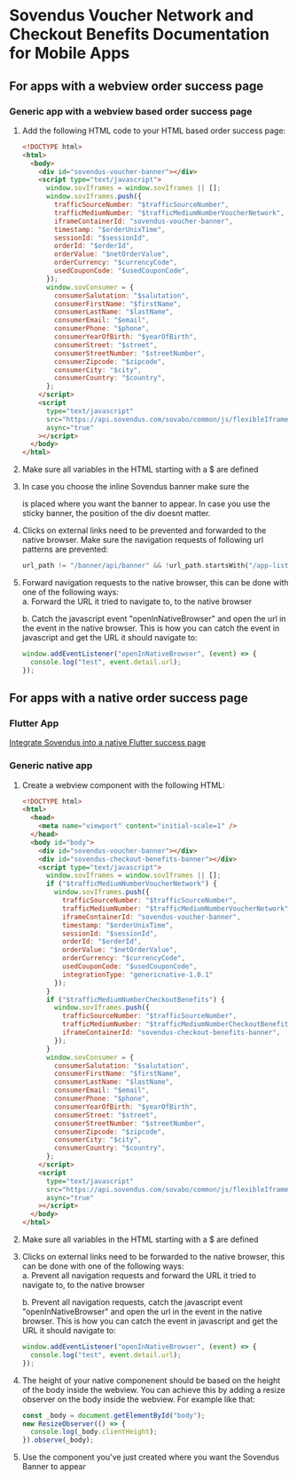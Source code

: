 # Sovendus Voucher Network and Checkout Benefits Documentation for Mobile Apps

## For apps with a webview order success page

### Generic app with a webview based order success page

1. Add the following HTML code to your HTML based order success page:
   ```html
   <!DOCTYPE html>
   <html>
     <body>
       <div id="sovendus-voucher-banner"></div>
       <script type="text/javascript">
         window.sovIframes = window.sovIframes || [];
         window.sovIframes.push({
           trafficSourceNumber: "$trafficSourceNumber",
           trafficMediumNumber: "$trafficMediumNumberVoucherNetwork",
           iframeContainerId: "sovendus-voucher-banner",
           timestamp: "$orderUnixTime",
           sessionId: "$sessionId",
           orderId: "$orderId",
           orderValue: "$netOrderValue",
           orderCurrency: "$currencyCode",
           usedCouponCode: "$usedCouponCode",
         });
         window.sovConsumer = {
           consumerSalutation: "$salutation",
           consumerFirstName: "$firstName",
           consumerLastName: "$lastName",
           consumerEmail: "$email",
           consumerPhone: "$phone",
           consumerYearOfBirth: "$yearOfBirth",
           consumerStreet: "$street",
           consumerStreetNumber: "$streetNumber",
           consumerZipcode: "$zipcode",
           consumerCity: "$city",
           consumerCountry: "$country",
         };
       </script>
       <script
         type="text/javascript"
         src="https://api.sovendus.com/sovabo/common/js/flexibleIframe.js"
         async="true"
       ></script>
     </body>
   </html>
   ```
2. Make sure all variables in the HTML starting with a $ are defined
3. In case you choose the inline Sovendus banner make sure the <div id="sovendus-voucher-banner"></div> is placed where you want the banner to appear. In case you use the sticky banner, the position of the div doesnt matter.
4. Clicks on external links need to be prevented and forwarded to the native browser. Make sure the navigation requests of following url patterns are prevented:
    ```dart
    url_path != "/banner/api/banner" && !url_path.startsWith("/app-list/") && url_path != "blank";
    ```

5. Forward navigation requests to the native browser, this can be done with one of the following ways:\
   a. Forward the URL it tried to navigate to, to the native browser

   b. Catch the javascript event "openInNativeBrowser" and open the url in the event in the native browser. This is how you can catch the event in javascript and get the URL it should navigate to:

   ```javascript
   window.addEventListener("openInNativeBrowser", (event) => {
     console.log("test", event.detail.url);
   });
   ```

## For apps with a native order success page

### Flutter App

[Integrate Sovendus into a native Flutter success page](https://github.com/Sovendus-GmbH/Sovendus-Voucher-Network-and-Checkout-Benefits-Documentation-for-Flutter-Apps)

### Generic native app

1. Create a webview component with the following HTML:
   ```html
   <!DOCTYPE html>
   <html>
     <head>
       <meta name="viewport" content="initial-scale=1" />
     </head>
     <body id="body">
       <div id="sovendus-voucher-banner"></div>
       <div id="sovendus-checkout-benefits-banner"></div>
       <script type="text/javascript">
         window.sovIframes = window.sovIframes || [];
         if ("$trafficMediumNumberVoucherNetwork") {
           window.sovIframes.push({
             trafficSourceNumber: "$trafficSourceNumber",
             trafficMediumNumber: "$trafficMediumNumberVoucherNetwork",
             iframeContainerId: "sovendus-voucher-banner",
             timestamp: "$orderUnixTime",
             sessionId: "$sessionId",
             orderId: "$orderId",
             orderValue: "$netOrderValue",
             orderCurrency: "$currencyCode",
             usedCouponCode: "$usedCouponCode",
             integrationType: "genericnative-1.0.1"
           });
         }
         if ("$trafficMediumNumberCheckoutBenefits") {
           window.sovIframes.push({
             trafficSourceNumber: "$trafficSourceNumber",
             trafficMediumNumber: "$trafficMediumNumberCheckoutBenefits",
             iframeContainerId: "sovendus-checkout-benefits-banner",
           });
         }
         window.sovConsumer = {
           consumerSalutation: "$salutation",
           consumerFirstName: "$firstName",
           consumerLastName: "$lastName",
           consumerEmail: "$email",
           consumerPhone: "$phone",
           consumerYearOfBirth: "$yearOfBirth",
           consumerStreet: "$street",
           consumerStreetNumber: "$streetNumber",
           consumerZipcode: "$zipcode",
           consumerCity: "$city",
           consumerCountry: "$country",
         };
       </script>
       <script
         type="text/javascript"
         src="https://api.sovendus.com/sovabo/common/js/flexibleIframe.js"
         async="true"
       ></script>
     </body>
   </html>
   ```
2. Make sure all variables in the HTML starting with a $ are defined
3. Clicks on external links need to be forwarded to the native browser, this can be done with one of the following ways:\
   a. Prevent all navigation requests and forward the URL it tried to navigate to, to the native browser

   b. Prevent all navigation requests, catch the javascript event "openInNativeBrowser" and open the url in the event in the native browser. This is how you can catch the event in javascript and get the URL it should navigate to:

   ```javascript
   window.addEventListener("openInNativeBrowser", (event) => {
     console.log("test", event.detail.url);
   });
   ```

4. The height of your native componenent should be based on the height of the body inside the webview. You can achieve this by adding a resize observer on the body inside the webview. For example like that:
   ```javascript
   const _body = document.getElementById("body");
   new ResizeObserver(() => {
     console.log(_body.clientHeight);
   }).observe(_body);
   ```
5. Use the component you've just created where you want the Sovendus Banner to appear
